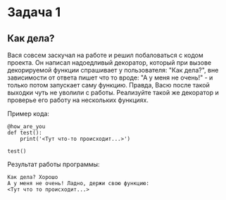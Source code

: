 # Задача 1
## Как дела?
Вася совсем заскучал на работе и решил побаловаться с кодом проекта. Он написал надоедливый декоратор, который при вызове декорируемой функции  спрашивает у пользователя: "Как дела?", вне зависимости от ответа пишет что то вроде: "А у меня не очень!" - и только потом запускает саму функцию. Правда, Васю после такой выходки чуть не уволили с работы.
Реализуйте такой же декоратор и проверье его работу на нескольких функциях.

Пример кода:
```
@how_are_you
def test():
    print('<Тут что-то происходит...>')

test()
```
Результат работы программы:
```
Как дела? Хорошо
А у меня не очень! Ладно, держи свою функцию:
<Тут что то происходит...>
```